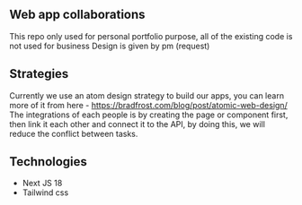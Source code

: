 ## Web app collaborations

This repo only used for personal portfolio purpose, all of the existing code is not used for business
Design is given by pm (request)

## Strategies

Currently we use an atom design strategy to build our apps, you can learn more of it from here - https://bradfrost.com/blog/post/atomic-web-design/
The integrations of each people is by creating the page or component first, then link it each other and connect it to the API, by doing this, we will reduce the conflict between tasks.

## Technologies

- Next JS 18
- Tailwind css
